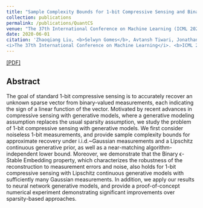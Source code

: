 ```yaml
---
title: "Sample Complexity Bounds for 1-bit Compressive Sensing and Binary Stable Embeddings with Generative Priors"
collection: publications
permalink: /publications/QuantCS
venue: "The 37th International Conference on Machine Learning (ICML 2020)"
date: 2020-06-01
citation: 'Zhaoqiang Liu, <b>Selwyn Gomes</b>, Avtansh Tiwari, Jonathan Scarlett.
<i>The 37th International Conference on Machine Learning</i>. <b>ICML 2020</b>.'
---
```

[[PDF]](https://proceedings.icml.cc/paper/2020/file/faa9afea49ef2ff029a833cccc778fd0-Paper.pdf)

## Abstract
The goal of standard 1-bit compressive sensing is to accurately recover an unknown sparse vector from binary-valued measurements, each indicating the sign of a linear function of the vector. Motivated by recent advances in compressive sensing with generative models, where a generative modeling assumption replaces the usual sparsity assumption, we study the problem of 1-bit compressive sensing with generative models. We first consider noiseless 1-bit measurements, and provide sample complexity bounds for approximate recovery under i.i.d.~Gaussian measurements and a Lipschitz continuous generative prior, as well as a near-matching algorithm-independent lower bound. Moreover, we demonstrate that the Binary ϵ-Stable Embedding property, which characterizes the robustness of the reconstruction to measurement errors and noise, also holds for 1-bit compressive sensing with Lipschitz continuous generative models with sufficiently many Gaussian measurements. In addition, we apply our results to neural network generative models, and provide a proof-of-concept numerical experiment demonstrating significant improvements over sparsity-based approaches.

